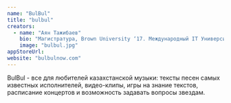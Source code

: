 ```yaml
---
name: "BulBul"
title: "bulbul"
creators:
  - name: "Аян Тажибаев"
    bio: "Магистратура, Brown University ‘17. Международный IT Университет ‘15, Информационные системы. .NET-разработчик."
    image: "bulbul.jpg"
appStoreUrl:
website: "bulbulnow.com"
---
```


BulBul - все для любителей казахстанской музыки: тексты песен самых известных исполнителей, видео-клипы, игры на знание текстов, расписание концертов и возможность задавать вопросы звездам.
